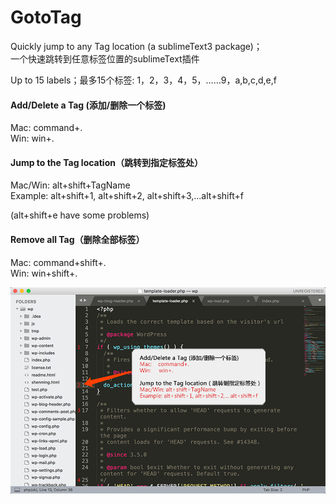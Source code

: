 # GotoTag
Quickly jump to any Tag location  (a sublimeText3 package)；  
一个快速跳转到任意标签位置的sublimeText插件

Up to 15 labels；最多15个标签:
1，2，3，4，5，……9，a,b,c,d,e,f

#### Add/Delete a Tag (添加/删除一个标签)  
Mac:    command+.  
Win:     win+.  

#### Jump to the Tag location（跳转到指定标签处）  
Mac/Win: alt+shift+TagName  
Example: alt+shift+1, alt+shift+2, alt+shift+3,...alt+shift+f

(alt+shift+e have some problems)

#### Remove all Tag（删除全部标签）  
Mac: command+shift+.  
Win: win+shift+.

![manual](https://raw.githubusercontent.com/dclnet/gototag/master/gotoTag.png) 
